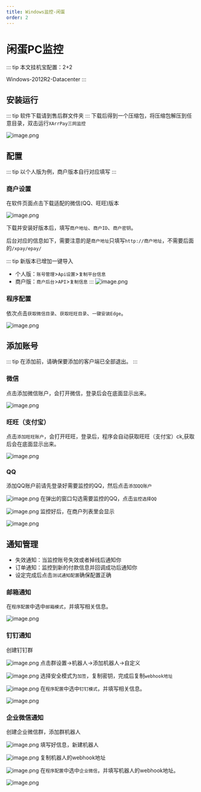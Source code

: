 ```yaml
---
title: Windows监控-闲蛋
order: 2
---
```

# 闲蛋PC监控
::: tip
本文挂机宝配置：2+2

Windows-2012R2-Datacenter
:::
## 安装运行
::: tip
软件下载请到售后群文件夹
:::
下载后得到一个压缩包，将压缩包解压到任意目录，双击运行`XArrPay三网监控`

![image.png](https://s2.loli.net/2024/07/25/WldZ3T2jDNnyitu.png)
## 配置
::: tip
以个人版为例，商户版本自行对应填写
:::
### 商户设置
在软件页面点击下载适配的微信(QQ、旺旺)版本

![image.png](https://s2.loli.net/2024/07/25/aGsOdHfFlizbVDw.png)

下载并安装好版本后，填写`商户地址`、`商户ID`、`商户密钥`。

后台对应的信息如下，需要注意的是`商户地址`只填写`http://商户地址`，不需要后面的`/xpay/epay/`

::: tip
新版本已增加一键导入
- 个人版：`账号管理`>`Api设置`>`复制平台信息`
- 商户版：`商户后台`>`API`>`复制信息`
:::
![image.png](https://s2.loli.net/2024/07/25/jsoQENnKWvMqUTH.png)
### 程序配置
依次点击`获取微信目录`、`获取旺旺目录`、`一键安装Edge`。

![image.png](https://s2.loli.net/2024/07/25/3ytVnPYHjaDKNcT.png)

## 添加账号
::: tip
在添加前，请确保要添加的客户端已全部退出。
:::
### 微信
点击添加微信账户，会打开微信，登录后会在底面显示出来。

![image.png](https://s2.loli.net/2024/07/25/jHXGyMhzE5UqcJF.png)
### 旺旺（支付宝）
点击`添加旺旺账户`，会打开旺旺，登录后，程序会自动获取旺旺（支付宝）ck,获取后会在底面显示出来。

![image.png](https://s2.loli.net/2024/07/25/W9OBw6XbLtpCoQj.png)
### QQ
添加QQ账户前请先登录好需要监控的QQ，然后点击`添加QQ账户`

![image.png](https://s2.loli.net/2024/07/25/6eYbvGlmB2h1Z5a.png)
在弹出的窗口勾选需要监控的QQ，点击`监控选择QQ`

![image.png](https://s2.loli.net/2024/07/25/c3amlujBn4GSt5K.png)
监控好后，在商户列表里会显示

![image.png](https://s2.loli.net/2024/07/25/A1jfwshXtSrJB4y.png)

## 通知管理
- 失效通知：当监控账号失效或者掉线后通知你
- 订单通知：监控到新的付款信息并回调成功后通知你
- 设定完成后点击`测试通知配置`确保配置正确
### 邮箱通知
在`程序配置`中选中`邮箱模式`，并填写相关信息。

![image.png](https://s2.loli.net/2024/07/25/4shuy1BqzvxmjGE.png)
### 钉钉通知
创建钉钉群

![image.png](https://s2.loli.net/2024/07/25/4ukACdIYmv9sZLq.png)
点击群设置->机器人->添加机器人->自定义

![image.png](https://s2.loli.net/2024/07/25/QGWlAZcF2HD8reJ.png)
选择安全模式为`加签`，复制密钥，完成后复制`webhook地址`

![image.png](https://s2.loli.net/2024/07/25/TMBtcPOheFd83Al.png)
在`程序配置`中选中`钉钉模式`，并填写相关信息。

![image.png](https://s2.loli.net/2024/07/25/C35uv78YzkXwl1D.png)

### 企业微信通知
创建企业微信群，添加群机器人

![image.png](https://s2.loli.net/2024/07/25/zSf3LUThAKoIaeZ.png)
填写好信息，新建机器人

![image.png](https://s2.loli.net/2024/07/25/dgkehTr213oEIct.png)
复制机器人的webhook地址

![image.png](https://s2.loli.net/2024/07/25/xDCc6Sti8UjT5qJ.png)
在`程序配置`中选中`企业微信`，并填写机器人的webhook地址。

![image.png](https://s2.loli.net/2024/07/25/LP23rvSA9cDIQlR.png)